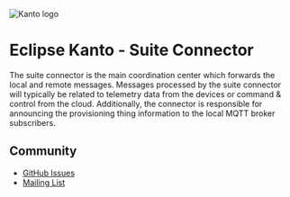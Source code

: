 ![Kanto logo](https://github.com/eclipse-kanto/kanto/raw/master/logo/kanto.svg)

# Eclipse Kanto - Suite Connector

The suite connector is the main coordination center which forwards the local
and remote messages. Messages processed by the suite connector will
typically be related to telemetry data from the devices or command &
control from the cloud. Additionally, the connector is responsible for
announcing the provisioning thing information to the local MQTT broker
subscribers.

## Community

* [GitHub Issues](https://github.com/eclipse-kanto/suite-connector/issues)
* [Mailing List](https://accounts.eclipse.org/mailing-list/kanto-dev)
